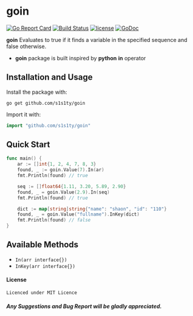 # goin
[![Go Report Card](https://goreportcard.com/badge/github.com/s1s1ty/goin)](https://goreportcard.com/report/github.com/s1s1ty/goin)
[![Build Status](https://travis-ci.org/s1s1ty/goin.svg?branch=master)](https://travis-ci.org/s1s1ty/goin)
[![license](https://img.shields.io/github/license/s1s1ty/goin.svg)](https://github.com/s1s1ty/goin/blob/master/LICENSE)
[![GoDoc](https://godoc.org/github.com/s1s1ty/goin?status.svg)](https://godoc.org/github.com/s1s1ty/goin)

**goin** Evaluates to true if it finds a variable in the specified sequence and false otherwise.

* **goin** package is built inspired by **python** **in** operator

## Installation and Usage

Install the package with:
```
go get github.com/s1s1ty/goin
```
Import it with:
```go
import "github.com/s1s1ty/goin"
```

## Quick Start

```go
func main() {
	ar := []int{1, 2, 4, 7, 8, 3}
	found, _ := goin.Value(7).In(ar)
	fmt.Println(found) // true

	seq := []float64{1.11, 3.20, 5.89, 2.90}
	found, _ = goin.Value(2.9).In(seq)
	fmt.Println(found) // true

	dict := map[string]string{"name": "shaon", "id": "110"}
	found, _ = goin.Value("fullname").InKey(dict)
	fmt.Println(found) // false
}
```
## Available Methods

- `In(arr interface{})`
- `InKey(arr interface{})`

#### License
    Licenced under MIT Licence

##### Any Suggestions and Bug Report will be gladly appreciated.
